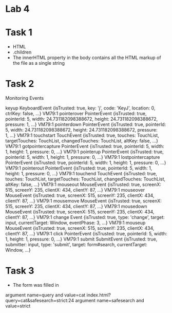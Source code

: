 # Lab 4

# Task 1

- HTML
- .children
- The innerHTML property in the body contains all the HTML markup of the file as a single string

# Task 2

Monitoring Events

keyup KeyboardEvent {isTrusted: true, key: 'j', code: 'KeyJ', location: 0, ctrlKey: false, …}
VM79:1 pointerover PointerEvent {isTrusted: true, pointerId: 5, width: 24.731182098388672, height: 24.731182098388672, pressure: 1, …}
VM79:1 pointerdown PointerEvent {isTrusted: true, pointerId: 5, width: 24.731182098388672, height: 24.731182098388672, pressure: 1, …}
VM79:1 touchstart TouchEvent {isTrusted: true, touches: TouchList, targetTouches: TouchList, changedTouches: TouchList, altKey: false, …}
VM79:1 gotpointercapture PointerEvent {isTrusted: true, pointerId: 5, width: 1, height: 1, pressure: 0, …}
VM79:1 pointerup PointerEvent {isTrusted: true, pointerId: 5, width: 1, height: 1, pressure: 0, …}
VM79:1 lostpointercapture PointerEvent {isTrusted: true, pointerId: 5, width: 1, height: 1, pressure: 0, …}
VM79:1 pointerout PointerEvent {isTrusted: true, pointerId: 5, width: 1, height: 1, pressure: 0, …}
VM79:1 touchend TouchEvent {isTrusted: true, touches: TouchList, targetTouches: TouchList, changedTouches: TouchList, altKey: false, …}
VM79:1 mouseout MouseEvent {isTrusted: true, screenX: 515, screenY: 235, clientX: 434, clientY: 87, …}
VM79:1 mouseover MouseEvent {isTrusted: true, screenX: 515, screenY: 235, clientX: 434, clientY: 87, …}
VM79:1 mousemove MouseEvent {isTrusted: true, screenX: 515, screenY: 235, clientX: 434, clientY: 87, …}
VM79:1 mousedown MouseEvent {isTrusted: true, screenX: 515, screenY: 235, clientX: 434, clientY: 87, …}
VM79:1 change Event {isTrusted: true, type: 'change', target: input, currentTarget: Window, eventPhase: 3, …}
VM79:1 mouseup MouseEvent {isTrusted: true, screenX: 515, screenY: 235, clientX: 434, clientY: 87, …}
VM79:1 click PointerEvent {isTrusted: true, pointerId: 5, width: 1, height: 1, pressure: 0, …}
VM79:1 submit SubmitEvent {isTrusted: true, submitter: input, type: 'submit', target: form#search, currentTarget: Window, …}

# Task 3

- The form was filled in 

argument name=query and value=cat
index.html?query=cat&safesearch=strict:24 argument name=safesearch and value=strict
